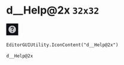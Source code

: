 # d__Help@2x `32x32`
<img src="/img/d__Help@2x.png" width=32 height=32>

``` CSharp
EditorGUIUtility.IconContent("d__Help@2x")
```
```
d__Help@2x
```
